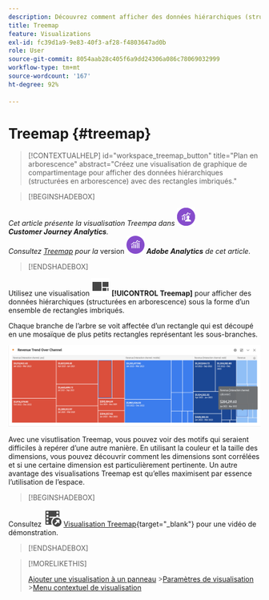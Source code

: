 ```yaml
---
description: Découvrez comment afficher des données hiérarchiques (structurées en arborescence) sous la forme d’un ensemble de rectangles imbriqués.
title: Treemap
feature: Visualizations
exl-id: fc39d1a9-9e83-40f3-af28-f4803647ad0b
role: User
source-git-commit: 8054aab28c405f6a9dd24306a086c78069032999
workflow-type: tm+mt
source-wordcount: '167'
ht-degree: 92%

---
```


# Treemap {#treemap}

<!-- markdownlint-disable MD034 -->

>[!CONTEXTUALHELP]
>id="workspace_treemap_button"
>title="Plan en arborescence"
>abstract="Créez une visualisation de graphique de compartimentage pour afficher des données hiérarchiques (structurées en arborescence) avec des rectangles imbriqués."

<!-- markdownlint-enable MD034 -->


>[!BEGINSHADEBOX]

_Cet article présente la visualisation Treempa dans_ ![CustomerJourneyAnalytics](/help/assets/icons/CustomerJourneyAnalytics.svg) _&#x200B;**Customer Journey Analytics**._<br/>_Consultez [Treemap](https://experienceleague.adobe.com/fr/docs/analytics/analyze/analysis-workspace/visualizations/treemap) pour la_ version ![AdobeAnalytics](/help/assets/icons/AdobeAnalytics.svg) _&#x200B;**Adobe Analytics** de cet article._

>[!ENDSHADEBOX]


Utilisez une visualisation ![GraphTree](/help/assets/icons/GraphTree.svg) **[!UICONTROL Treemap]** pour afficher des données hiérarchiques (structurées en arborescence) sous la forme d’un ensemble de rectangles imbriqués.

Chaque branche de l’arbre se voit affectée d’un rectangle qui est découpé en une mosaïque de plus petits rectangles représentant les sous-branches.

![Exemple de Treemap montrant des tuiles de petits rectangles représentant des sous-branches.](assets/treemap.png)

Avec une visutlisation Treemap, vous pouvez voir des motifs qui seraient difficiles à repérer d’une autre manière. En utilisant la couleur et la taille des dimensions, vous pouvez découvrir comment les dimensions sont corrélées et si une certaine dimension est particulièrement pertinente. Un autre avantage des visualisations Treemap est qu’elles maximisent par essence l’utilisation de l’espace.


>[!BEGINSHADEBOX]

Consultez ![VideoCheckedOut](/help/assets/icons/VideoCheckedOut.svg) [Visualisation Treemap](https://video.tv.adobe.com/v/334458/?quality=12&learn=on){target="_blank"} pour une vidéo de démonstration.

>[!ENDSHADEBOX]


>[!MORELIKETHIS]
>
>[Ajouter une visualisation à un panneau](/help/analysis-workspace/visualizations/freeform-analysis-visualizations.md#add-visualizations-to-a-panel)
>&#x200B;>[Paramètres de visualisation](/help/analysis-workspace/visualizations/freeform-analysis-visualizations.md#settings)
>&#x200B;>[Menu contextuel de visualisation](/help/analysis-workspace/visualizations/freeform-analysis-visualizations.md#context-menu)
>


